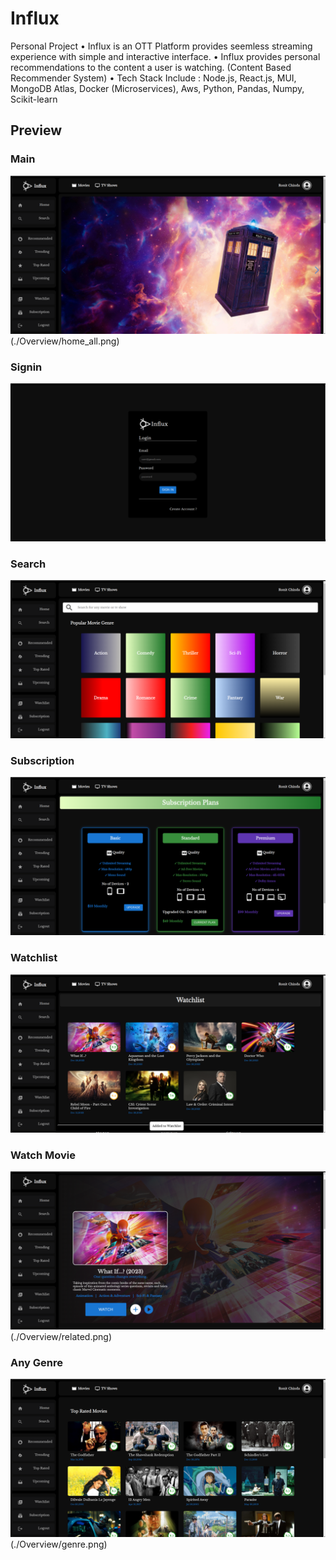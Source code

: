 # Influx

Personal Project
• Influx is an OTT Platform provides seemless streaming experience with simple and interactive interface.
• Influx provides personal recommendations to the content a user is watching. (Content Based Recommender
System)
• Tech Stack Include : Node.js, React.js, MUI, MongoDB Atlas, Docker (Microservices), Aws, Python, Pandas,
Numpy, Scikit-learn

## Preview

### Main 
![Main](./Overview/home.png)(./Overview/home_all.png)


### Signin 
![Signin](./Overview/login.png)

### Search
![Search](./Overview/search.png)

### Subscription
![Subscription](./Overview/subscription.png)

### Watchlist
![Watchlist](./Overview/watchlist.png)

### Watch Movie
![Watch](./Overview/Watch.png)(./Overview/related.png)

### Any Genre
![Genre](./Overview/genre.png)(./Overview/genre.png)


